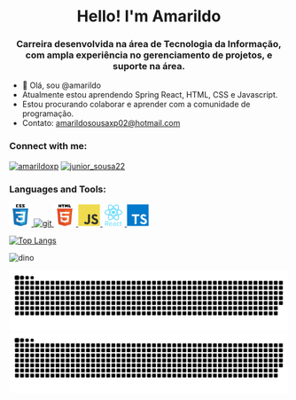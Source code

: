 <h1 align="center">Hello! I'm Amarildo </h1>
<h3 align="center">Carreira desenvolvida na área de Tecnologia da Informação, com ampla experiência no gerenciamento de projetos, e suporte na área.</h3>

- 👋 Olá, sou @amarildo
-  Atualmente estou aprendendo Spring React, HTML, CSS e Javascript.
-  Estou procurando colaborar e aprender com a comunidade de programação.
-  Contato: amarildosousaxp02@hotmail.com


<h3 align="left">Connect with me:</h3>
<p align="left">
<a href="https://www.linkedin.com/in/amarildo-junior-619a87211/" target="blank"><img align="center" src="https://cdn.jsdelivr.net/npm/simple-icons@3.0.1/icons/linkedin.svg" alt="amarildoxp" height="30" width="40" /></a>
<a href="https://www.instagram.com/junior_sousa22/" target="blank"><img align="center" src="https://cdn.jsdelivr.net/npm/simple-icons@3.0.1/icons/instagram.svg" alt="junior_sousa22" height="30" width="40" /></a>
</p>

<h3 align="left">Languages and Tools:</h3>
<p align="left"> 
<a href="https://www.w3schools.com/css/" target="_blank"> <img src="https://raw.githubusercontent.com/devicons/devicon/master/icons/css3/css3-original-wordmark.svg" alt="css3" width="40" height="40"/> </a> 
<a href="https://git-scm.com/" target="_blank"> <img src="https://www.vectorlogo.zone/logos/git-scm/git-scm-icon.svg" alt="git" width="40" height="40"/> </a> 
<a href="https://html.spec.whatwg.org" target="_blank"> <img src="https://raw.githubusercontent.com/devicons/devicon/master/icons/html5/html5-original-wordmark.svg" alt="html5" width="40" height="40"/> </a> 
<a href="https://developer.mozilla.org/en-US/docs/Web/JavaScript" target="_blank"> <img src="https://raw.githubusercontent.com/devicons/devicon/master/icons/javascript/javascript-original.svg" alt="javascript" width="40" height="40"/> </a>
<a href="https://reactjs.org/" target="_blank"> <img src="https://raw.githubusercontent.com/devicons/devicon/master/icons/react/react-original-wordmark.svg" alt="react" width="40" height="40"/> </a> 
<a href="https://www.typescriptlang.org/" target="_blank"> <img src="https://raw.githubusercontent.com/devicons/devicon/master/icons/typescript/typescript-original.svg" alt="typescript" width="40" height="40"/> </a> </p>


[![Top Langs](https://github-readme-stats.vercel.app/api/top-langs/?username=amarildoxp&layout=compact)](https://github.com/amarildoxp/github-readme-stats)

![dino](https://user-images.githubusercontent.com/84931248/126885004-2119c4ce-80c4-46d6-b00b-fb56a8839eda.gif)

![github contribution grid snake animation](https://raw.githubusercontent.com/platane/platane/output/github-contribution-grid-snake-dark.svg#gh-dark-mode-only)![github contribution grid snake animation](https://raw.githubusercontent.com/platane/platane/output/github-contribution-grid-snake.svg#gh-light-mode-only)



